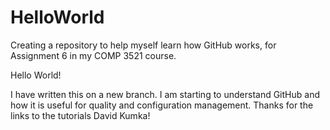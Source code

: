 # HelloWorld
Creating a repository to help myself learn how GitHub works, for Assignment 6 in my COMP 3521 course.

Hello World!

I have written this on a new branch.
I am starting to understand GitHub and how it is useful for quality and configuration management. Thanks for the links to the tutorials David Kumka!
